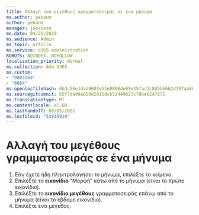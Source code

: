 ```yaml
---
title: Αλλαγή του μεγέθους γραμματοσειράς σε ένα μήνυμα
ms.author: pebaum
author: pebaum
manager: jackiesm
ms.date: 04/21/2020
ms.audience: Admin
ms.topic: article
ms.service: o365-administration
ROBOTS: NOINDEX, NOFOLLOW
localization_priority: Normal
ms.collection: Adm_O365
ms.custom:
- "9003564"
- "6664"
ms.openlocfilehash: 6b3c56e1dab9603e51e8888de69e15fac2c8d5b6662d297aa86eb714978c05e7
ms.sourcegitcommit: b5f7da89a650d2915dc652449623c78be6247175
ms.translationtype: MT
ms.contentlocale: el-GR
ms.lasthandoff: 08/05/2021
ms.locfileid: "53916919"
---
```

# <a name="change-the-font-size-in-a-message"></a>Αλλαγή του μεγέθους γραμματοσειράς σε ένα μήνυμα

1. Εάν έχετε ήδη πληκτρολογήσει το μήνυμα, επιλέξτε το κείμενο.
2. Επιλέξτε το  **εικονίδιο** "Μορφή" κάτω από το μήνυμα (είναι το πρώτο εικονίδιο).
3. Επιλέξτε το  **εικονίδιο μεγέθους**  γραμματοσειράς επάνω από το μήνυμα (είναι το έβδομο εικονίδιο).
4. Επιλέξτε ένα μέγεθος.
